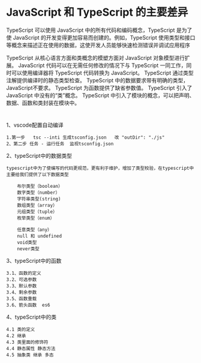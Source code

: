 # JavaScript 和 TypeScript 的主要差异
TypeScript 可以使用 JavaScript 中的所有代码和编码概念，TypeScript 是为了使 JavaScript 的开发变得更加容易而创建的。例如，TypeScript 使用类型和接口等概念来描述正在使用的数据，这使开发人员能够快速检测错误并调试应用程序

TypeScript 从核心语言方面和类概念的模塑方面对 JavaScript 对象模型进行扩展。
JavaScript 代码可以在无需任何修改的情况下与 TypeScript 一同工作，同时可以使用编译器将 TypeScript 代码转换为 JavaScript。
TypeScript 通过类型注解提供编译时的静态类型检查。
TypeScript 中的数据要求带有明确的类型，JavaScript不要求。
TypeScript 为函数提供了缺省参数值。
TypeScript 引入了 JavaScript 中没有的“类”概念。
TypeScript 中引入了模块的概念，可以把声明、数据、函数和类封装在模块中。


# 
1、vscode配置自动编译

    1.第一步   tsc --inti 生成tsconfig.json   改 "outDir": "./js"
    2、第二步 任务 - 运行任务  监视tsconfig.json


2、typeScript中的数据类型

    typescript中为了使编写的代码更规范，更有利于维护，增加了类型校验，在typescript中主要给我们提供了以下数据类型

        布尔类型（boolean）
        数字类型（number）
        字符串类型(string)
        数组类型（array）
        元组类型（tuple）
        枚举类型（enum）
        
        任意类型（any）
        null 和 undefined
        void类型
        never类型

3、typeScript中的函数

    3.1、函数的定义
    3.2、可选参数
    3.3、默认参数
    3.4、剩余参数
    3.5、函数重载
    3.6、箭头函数  es6
4、typeScript中的类

    4.1 类的定义
    4.2 继承
    4.3 类里面的修饰符
    4.4 静态属性 静态方法
    4.5 抽象类 继承 多态


